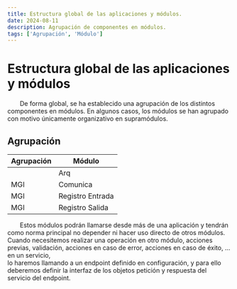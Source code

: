 ```yaml
---
title: Estructura global de las aplicaciones y módulos.
date: 2024-08-11
description: Agrupación de componentes en módulos.
tags: ['Agrupación', 'Módulo']
---
```


# Estructura global de las aplicaciones y módulos


&emsp;&emsp;De forma global, se ha establecido una agrupación de los distintos componentes en módulos. En algunos casos, los módulos se han agrupado con motivo únicamente organizativo en supramódulos.

## Agrupación

| Agrupación | Módulo          |
|------------|-----------------|
|            | Arq             |
| MGI        | Comunica        |
| MGI        | Registro Entrada|
| MGI        | Registro Salida |


&emsp;&emsp;Estos módulos podrán llamarse desde más de una aplicación y tendrán como norma principal no depender ni hacer uso directo de otros módulos. 
Cuando necesitemos realizar una operación en otro módulo, acciones previas, validación, acciones en caso de error, acciones en caso de éxito, … en un servicio,  
lo haremos llamando a un endpoint definido en configuración, y para ello deberemos definir la interfaz de los objetos petición y respuesta del servicio del endpoint.

